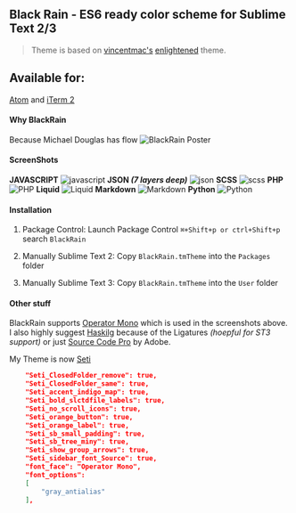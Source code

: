 ## Black Rain - ES6 ready color scheme for Sublime Text 2/3

> Theme is based on [vincentmac's](https://github.com/vincentmac) [enlightened](https://github.com/vincentmac/enlightened) theme.

## Available for:

[Atom](https://github.com/ginfuru/Atom-BlackRain) and [iTerm 2](https://ginfuru/iTerm-BlackRain)

#### Why BlackRain
Because Michael Douglas has flow 
![BlackRain Poster](http://www.gstatic.com/tv/thumb/movieposters/11865/p11865_p_v8_aa.jpg)

#### ScreenShots

**JAVASCRIPT**
![javascript](http://rdm.d.pr/1fgNQ+)
**JSON _(7 layers deep)_**
![json](http://rdm.d.pr/16fU3+)
**SCSS**
![scss](http://rdm.d.pr/1h2zU+)
**PHP**
![PHP](http://rdm.d.pr/1bijN+)
**Liquid**
![Liquid](http://rdm.d.pr/1tvM+)
**Markdown**
![Markdown](http://rdm.d.pr/utJL+)
**Python**
![Python](http://rdm.d.pr/1jxZ7+)


#### Installation

1. Package Control: Launch Package Control `⌘+Shift+p or ctrl+Shift+p` search `BlackRain`

2. Manually Sublime Text 2: Copy `BlackRain.tmTheme` into the `Packages` folder

3. Manually Sublime Text 3: Copy `BlackRain.tmTheme` into the `User` folder

#### Other stuff

BlackRain supports [Operator Mono](http://www.typography.com/fonts/operator/styles/) which is used in the screenshots above. I also highly suggest [Haskilg](https://github.com/i-tu/Hasklig) because of the Ligatures _(hoepful for ST3 support)_ or just [Source Code Pro](https://github.com/adobe-fonts/source-code-pro) by Adobe.

My Theme is now [Seti](https://github.com/ctf0/Seti_ST3)

```json
	"Seti_ClosedFolder_remove": true,
	"Seti_ClosedFolder_same": true,
	"Seti_accent_indigo_map": true,
	"Seti_bold_slctdfile_labels": true,
	"Seti_no_scroll_icons": true,
	"Seti_orange_button": true,
	"Seti_orange_label": true,
	"Seti_sb_small_padding": true,
	"Seti_sb_tree_miny": true,
	"Seti_show_group_arrows": true,
	"Seti_sidebar_font_Source": true,
	"font_face": "Operator Mono",
	"font_options":
	[
		"gray_antialias"
	],
```


